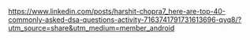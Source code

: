 

https://www.linkedin.com/posts/harshit-chopra7_here-are-top-40-commonly-asked-dsa-questions-activity-7163741791731613696-qyq8/?utm_source=share&utm_medium=member_android



